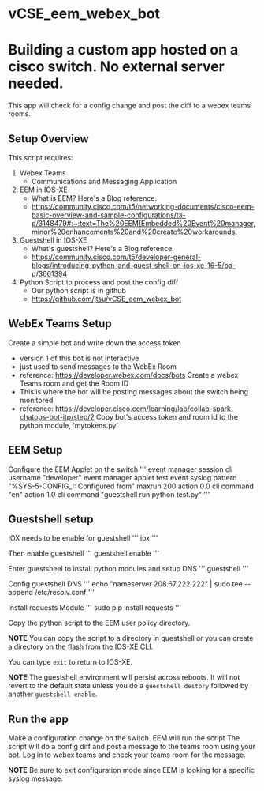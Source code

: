 # vCSE_eem_webex_bot

# Building a custom app hosted on a cisco switch.  No external server needed.
This app will check for a config change and post the diff to a webex teams rooms.

## Setup Overview
This script requires:
  1.  Webex Teams
      - Communications and Messaging Application
  2.  EEM in IOS-XE
      - What is EEM?  Here's a Blog reference.
      - https://community.cisco.com/t5/networking-documents/cisco-eem-basic-overview-and-sample-configurations/ta-p/3148479#:~:text=The%20EEM(Embedded%20Event%20manager,minor%20enhancements%20and%20create%20workarounds.
  3.  Guestshell in IOS-XE
      - What's guestshell?  Here's a Blog reference.
      - https://community.cisco.com/t5/developer-general-blogs/introducing-python-and-guest-shell-on-ios-xe-16-5/ba-p/3661394
  4.  Python Script to process and post the config diff
      - Our python script is in github
      - https://github.com/jtsu/vCSE_eem_webex_bot


## WebEx Teams Setup
Create a simple bot and write down the access token
  - version 1 of this bot is not interactive
  - just used to send messages to the WebEx Room
  - reference: https://developer.webex.com/docs/bots
Create a webex Teams room and get the Room ID
  - This is where the bot will be posting messages about the switch being monitored
  - reference: https://developer.cisco.com/learning/lab/collab-spark-chatops-bot-itp/step/2
Copy bot's access token and room id to the python module, 'mytokens.py'


## EEM Setup
Configure the EEM Applet on the switch
  '''
  event manager session cli username "developer"
  event manager applet test
  event syslog pattern "%SYS-5-CONFIG_I: Configured from" maxrun 200
  action 0.0 cli command "en"
  action 1.0 cli command "guestshell run python test.py"
  '''

## Guestshell setup
IOX needs to be enable for guestshell
  '''
  iox
  '''

Then enable guestshell
  '''
  guestshell enable
  '''

Enter guestsheel  to install python  modules and setup DNS
  '''
  guestshell
  '''

Config guestshell DNS
  '''
  echo "nameserver 208.67.222.222" | sudo tee --append /etc/resolv.conf
  '''

Install requests Module
  '''
  sudo pip install requests
  '''

Copy the python script to the EEM user policy directory.

**NOTE** You can copy the script to a directory in guestshell or you can create a
directory on the flash from the IOS-XE CLI.

You can type `exit` to return to IOS-XE.

**NOTE** The guestshell environment will persist across reboots.  It will not revert to the default
state unless you do a `guestshell destory` followed by another `guestshell enable`.

## Run the app
Make a configuration change on the switch.
EEM will run the script
The script will do a config diff and post a message to the teams room using your bot.
Log in to webex teams and check your teams room for the message.

**NOTE** Be sure to exit configuration mode since EEM is looking for a specific syslog message.
